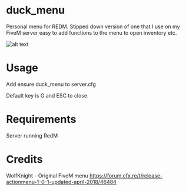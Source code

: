 # duck_menu
 Personal menu for REDM. Stipped down version of one that I use on my FiveM server easy to add functions to the menu to open inventory etc.

![alt text](https://i.imgur.com/L239VV9.png)

# Usage
 
 Add ensure duck_menu to server.cfg
 
 Default key is G and ESC to close.

# Requirements
 Server running RedM

# Credits
WolfKnight - Original FiveM menu https://forum.cfx.re/t/release-actionmenu-1-0-1-updated-april-2018/46484
